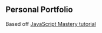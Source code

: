 ## Personal Portfolio

Based off [JavaScript Mastery tutorial](https://www.youtube.com/watch?v=OPaLnMw2i_0)